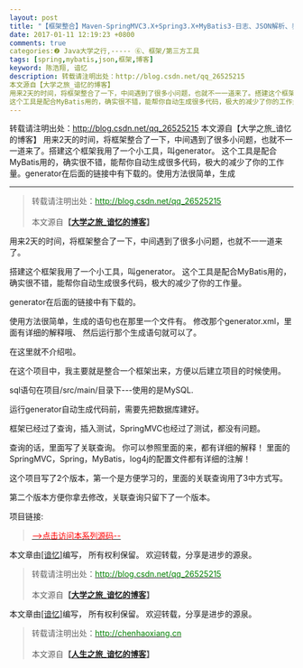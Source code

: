 ```yaml
---
layout: post
title: "【框架整合】Maven-SpringMVC3.X+Spring3.X+MyBatis3-日志、JSON解析、表关联查询等均已配置好"
date: 2017-01-11 12:19:23 +0800
comments: true
categories:❷ Java大学之行,----- ⑥、框架/第三方工具
tags: [spring,mybatis,json,框架,博客]
keyword: 陈浩翔, 谙忆
description: 转载请注明出处：http://blog.csdn.net/qq_26525215
本文源自【大学之旅_谙忆的博客】
用来2天的时间，将框架整合了一下，中间遇到了很多小问题，也就不一一道来了。搭建这个框架我用了一个小工具，叫generator。 
这个工具是配合MyBatis用的，确实很不错，能帮你自动生成很多代码，极大的减少了你的工作量。generator在后面的链接中有下载的。使用方法很简单，生成 
---
```



转载请注明出处：http://blog.csdn.net/qq_26525215
本文源自【大学之旅_谙忆的博客】
用来2天的时间，将框架整合了一下，中间遇到了很多小问题，也就不一一道来了。搭建这个框架我用了一个小工具，叫generator。 
这个工具是配合MyBatis用的，确实很不错，能帮你自动生成很多代码，极大的减少了你的工作量。generator在后面的链接中有下载的。使用方法很简单，生成
<!-- more -->
----------

<blockquote cite='陈浩翔'>
<p background-color='#D3D3D3'>转载请注明出处：<a href='http://blog.csdn.net/qq_26525215'><font color="green">http://blog.csdn.net/qq_26525215</font></a><br><br>
本文源自<strong>【<a href='http://blog.csdn.net/qq_26525215' target='_blank'>大学之旅_谙忆的博客</a>】</strong></p>
</blockquote>

用来2天的时间，将框架整合了一下，中间遇到了很多小问题，也就不一一道来了。

搭建这个框架我用了一个小工具，叫generator。
这个工具是配合MyBatis用的，确实很不错，能帮你自动生成很多代码，极大的减少了你的工作量。

generator在后面的链接中有下载的。

使用方法很简单，生成的语句也在那里一个文件有。
修改那个generator.xml，里面有详细的解释哦、
然后运行那个生成语句就可以了。

在这里就不介绍啦。

在这个项目中，我主要就是整合一个框架出来，方便以后建立项目的时候使用。

sql语句在项目/src/main/目录下---使用的是MySQL.

运行generator自动生成代码前，需要先把数据库建好。

框架已经过了查询，插入测试，SpringMVC也经过了测试，都没有问题。

查询的话，里面写了关联查询。
你可以参照里面的来，都有详细的解释！
里面的SpringMVC，Spring，MyBatis，log4j的配置文件都有详细的注解！

这个项目写了2个版本，第一个是方便学习的，里面的关联查询用了3中方式写。

第二个版本方便你拿去修改，关联查询只留下了一个版本。

项目链接:
<blockquote cite='陈浩翔'>
<p background-color='#D3D3D3'><a href='https://github.com/chenhaoxiang/S3S3M3'><font color="red">--&gt;点击访问本系列源码--</font></a><br>
</blockquote>




本文章由<a href="https://chenhaoxiang.github.io/">[谙忆]</a>编写， 所有权利保留。 
欢迎转载，分享是进步的源泉。
<blockquote cite='陈浩翔'>
<p background-color='#D3D3D3'>转载请注明出处：<a href='http://blog.csdn.net/qq_26525215'><font color="green">http://blog.csdn.net/qq_26525215</font></a><br><br>
本文源自<strong>【<a href='http://blog.csdn.net/qq_26525215' target='_blank'>大学之旅_谙忆的博客</a>】</strong></p>
</blockquote>

本文章由<a href="http://chenhaoxiang.cn/">[谙忆]</a>编写， 所有权利保留。 
欢迎转载，分享是进步的源泉。
<blockquote cite='陈浩翔'>
<p background-color='#D3D3D3'>转载请注明出处：<a href='http://chenhaoxiang.cn'><font color="green">http://chenhaoxiang.cn</font></a><br><br>
本文源自<strong>【<a href='http://chenhaoxiang.cn' target='_blank'>人生之旅_谙忆的博客</a>】</strong></p>
</blockquote>
